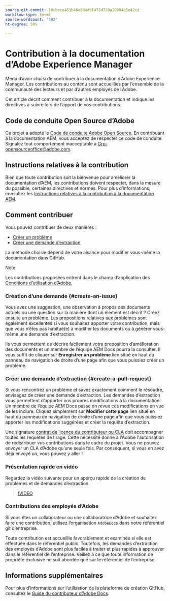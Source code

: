 ```yaml
---
source-git-commit: 10cbece451b46e8d4dbf473d728a20994a5e42cd
workflow-type: tm+mt
source-wordcount: '482'
ht-degree: 59%

---
```

# Contribution à la documentation d’Adobe Experience Manager

Merci d’avoir choisi de contribuer à la documentation d’Adobe Experience Manager. Les contributions au contenu sont accueillies par l’ensemble de la communauté des lecteurs et par d’autres employés de l’Adobe.

Cet article décrit comment contribuer à la documentation et indique les directives à suivre lors de l’apport de vos contributions.

## Code de conduite Open Source d’Adobe

Ce projet a adopté le [Code de conduite Adobe Open Source](code-of-conduct.md). En contribuant à la documentation AEM, vous acceptez de respecter ce code de conduite. Signalez tout comportement inacceptable à [Grp-opensourceoffice@adobe.com](mailto:Grp-opensourceoffice@adobe.com).

## Instructions relatives à la contribution

Bien que toute contribution soit la bienvenue pour améliorer la documentation d’AEM, les contributions doivent respecter, dans la mesure du possible, certaines directives et normes. Pour plus d’informations, consultez les [Instructions relatives à la contribution à la documentation AEM](guidelines.md).

## Comment contribuer

Vous pouvez contribuer de deux manières :

* [Créer un problème](#create-an-issue)
* [Créer une demande d’extraction](#create-a-pull-request)

La méthode choisie dépend de votre aisance pour modifier vous-même la documentation dans GitHub.

>[!NOTE]
>
>Les contributions proposées entrent dans le champ d’application des [Conditions d’utilisation d’Adobe.](https://www.adobe.com/fr/legal/terms.html)

### Création d’une demande {#create-an-issue}

Vous avez une suggestion, une observation à propos des documents actuels ou une question sur la manière dont un élément est décrit ? Créez ensuite un problème. Les propositions relatives aux problèmes sont également excellentes si vous souhaitez apporter votre contribution, mais que vous n’êtes pas habitué(e) à modifier les documents ou à générer vous-même une demande d’extraction.

Ils vous permettent de décrire facilement votre proposition d’amélioration des documents et un membre de l’équipe AEM Docs pourra la consulter. Il vous suffit de cliquer sur **Enregistrer un problème** lien situé en haut du panneau de navigation de droite d’une page afin que vous puissiez créer un problème.

### Créer une demande d’extraction {#create-a-pull-request}

Si vous rencontrez un problème et savez exactement comment le résoudre, envisagez de créer une demande d’extraction. Les demandes d’extraction vous permettent d’apporter vos propres modifications à la documentation. Un membre de l’équipe AEM Docs passe en revue ces modifications en vue de les inclure. Cliquez simplement sur **Modifier cette page** lien situé en haut du panneau de navigation de droite d’une page afin que vous puissiez apporter les modifications suggérées et créer la requête d’extraction.

Une signature [contrat de licence du contributeur ou CLA](https://opensource.adobe.com/cla.html) doit accompagner toutes les requêtes de tirage. Cette nécessité donne à l&#39;Adobe l&#39;autorisation de redistribuer vos contributions dans le cadre du projet. Vous ne pouvez envoyer un CLA d’Adobe qu’une seule fois. Par conséquent, si vous en avez déjà envoyé un, vous pouvez y aller !

### Présentation rapide en vidéo

Regardez la vidéo suivante pour un aperçu rapide de la création de problèmes et de demandes d’extraction.

>[!VIDEO](https://video.tv.adobe.com/v/27069)

### Contributions des employés d’Adobe

Si vous êtes un collaborateur ou une collaboratrice d’Adobe et souhaitez faire une contribution, utilisez l’organisation `AdobeDocs` dans notre référentiel git d’entreprise.

Toute contribution est accueillie favorablement et examinée si elle est effectuée dans le référentiel public. Toutefois, les demandes d’extraction des employés d’Adobe sont plus faciles à traiter et plus rapides à approuver dans le référentiel de l’entreprise. Veillez à ce que toute information de propriété exclusive ne soit abordée que sur le référentiel de l’entreprise.

## Informations supplémentaires

Pour plus d’informations sur l’utilisation de la plateforme de création GitHub, consultez le [Guide du contributeur d’Adobe Docs](https://experienceleague.adobe.com/fr/docs/contributor/contributor-guide/introduction).
